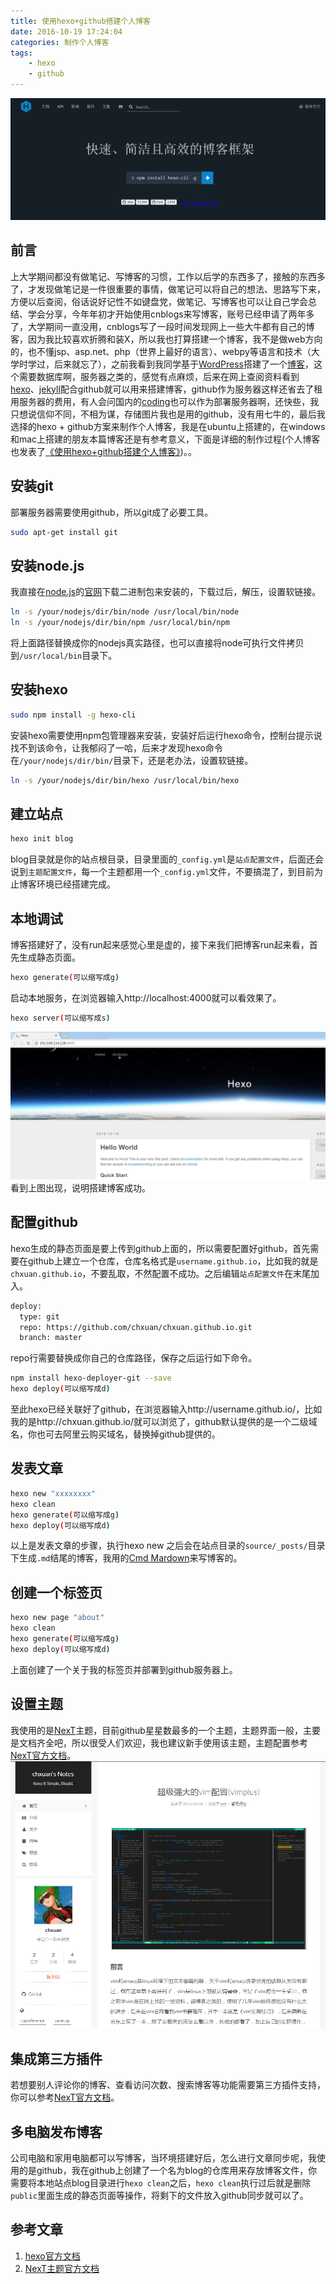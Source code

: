 ```yaml
---
title: 使用hexo+github搭建个人博客
date: 2016-10-19 17:24:04
categories: 制作个人博客
tags: 
    - hexo
    - github
---
```


![此处输入图片的描述][1]

前言
-----

上大学期间都没有做笔记、写博客的习惯，工作以后学的东西多了，接触的东西多了，才发现做笔记是一件很重要的事情，做笔记可以将自己的想法、思路写下来，方便以后查阅，俗话说好记性不如键盘党，做笔记、写博客也可以让自己学会总结、学会分享，今年年初才开始使用cnblogs来写博客，账号已经申请了两年多了，大学期间一直没用，cnblogs写了一段时间发现网上一些大牛都有自己的博客，因为我比较喜欢折腾和装X，所以我也打算搭建一个博客，我不是做web方向的，也不懂jsp、asp.net、php（世界上最好的语言）、webpy等语言和技术（大学时学过，后来就忘了），之前我看到我同学基于[WordPress][2]搭建了一个[博客][3]，这个需要数据库啊，服务器之类的，感觉有点麻烦，后来在网上查阅资料看到[hexo][4]、[jekyll][5]配合github就可以用来搭建博客，github作为服务器这样还省去了租用服务器的费用，有人会问国内的[coding][6]也可以作为部署服务器啊，还快些，我只想说信仰不同，不相为谋，存储图片我也是用的github，没有用七牛的，最后我选择的hexo + github方案来制作个人博客，我是在ubuntu上搭建的，在windows和mac上搭建的朋友本篇博客还是有参考意义，下面是详细的制作过程(个人博客也发表了[《使用hexo+github搭建个人博客》][7])。。

<!--more-->

安装git
-----

部署服务器需要使用github，所以git成了必要工具。

```bash
sudo apt-get install git
```

安装node.js
-----

我直接在[node.js][8]的[官网][9]下载二进制包来安装的，下载过后，解压，设置软链接。

```bash
ln -s /your/nodejs/dir/bin/node /usr/local/bin/node
ln -s /your/nodejs/dir/bin/npm /usr/local/bin/npm
```

将上面路径替换成你的nodejs真实路径，也可以直接将node可执行文件拷贝到`/usr/local/bin`目录下。

安装hexo
-----

```bash
sudo npm install -g hexo-cli
```

安装hexo需要使用npm包管理器来安装，安装好后运行hexo命令，控制台提示说找不到该命令，让我郁闷了一哈，后来才发现hexo命令在`/your/nodejs/dir/bin/`目录下，还是老办法，设置软链接。

```bash
ln -s /your/nodejs/dir/bin/hexo /usr/local/bin/hexo
```

建立站点
-----

```bash
hexo init blog
```

blog目录就是你的站点根目录，目录里面的`_config.yml`是`站点配置文件`，后面还会说到`主题配置文件`，每一个主题都用一个`_config.yml`文件，不要搞混了，到目前为止博客环境已经搭建完成。

本地调试
-----

博客搭建好了，没有run起来感觉心里是虚的，接下来我们把博客run起来看，首先生成静态页面。

```bash
hexo generate(可以缩写成g)
```

启动本地服务，在浏览器输入http://localhost:4000就可以看效果了。

```bash
hexo server(可以缩写成s)
```

![此处输入图片的描述][10]
看到上图出现，说明搭建博客成功。

配置github
-----

hexo生成的静态页面是要上传到github上面的，所以需要配置好github，首先需要在github上建立一个仓库，仓库名格式是`username.github.io`，比如我的就是`chxuan.github.io`，不要乱取，不然配置不成功。之后编辑`站点配置文件`在末尾加入。

```bash
deploy:
  type: git
  repo: https://github.com/chxuan/chxuan.github.io.git
  branch: master
```

repo行需要替换成你自己的仓库路径，保存之后运行如下命令。

```bash
npm install hexo-deployer-git --save
hexo deploy(可以缩写成d)
```

至此hexo已经关联好了github，在浏览器输入http://username.github.io/，比如我的是http://chxuan.github.io/就可以浏览了，github默认提供的是一个二级域名，你也可去阿里云购买域名，替换掉github提供的。

发表文章
-----

```bash
hexo new "xxxxxxxx" 
hexo clean
hexo generate(可以缩写成g)
hexo deploy(可以缩写成d)
```

以上是发表文章的步骤，执行hexo new 之后会在站点目录的`source/_posts/`目录下生成`.md`结尾的博客，我用的[Cmd Mardown][11]来写博客的。

创建一个标签页
-----

```bash
hexo new page "about" 
hexo clean
hexo generate(可以缩写成g)
hexo deploy(可以缩写成d)
```

上面创建了一个关于我的标签页并部署到github服务器上。


设置主题
-----

我使用的是[NexT][12]主题，目前github星星数最多的一个主题，主题界面一般，主要是文档齐全吧，所以很受人们欢迎，我也建议新手使用该主题，主题配置参考[NexT官方文档][13]。
![此处输入图片的描述][14]

集成第三方插件
-----

若想要别人评论你的博客、查看访问次数、搜索博客等功能需要第三方插件支持，你可以参考[NexT官方文档][15]。

多电脑发布博客
-----

公司电脑和家用电脑都可以写博客，当环境搭建好后，怎么进行文章同步呢，我使用的是github，我在github上创建了一个名为blog的仓库用来存放博客文件，你需要将本地站点blog目录进行`hexo clean`之后，`hexo clean`执行过后就是删除`public`里面生成的静态页面等操作，将剩下的文件放入github同步就可以了。

参考文章
-----

 1. [hexo官方文档][16]
 2. [NexT主题官方文档][17]


  [1]: https://raw.githubusercontent.com/chxuan/images/master/blog/201610/hexo.png
  [2]: https://cn.wordpress.org/
  [3]: http://www.lampnick.com/
  [4]: https://hexo.io/zh-cn/
  [5]: http://jekyll.com.cn/
  [6]: https://coding.net/
  [7]: http://chengxuan.me/2016/10/19/%E4%BD%BF%E7%94%A8hexo-github%E6%90%AD%E5%BB%BA%E4%B8%AA%E4%BA%BA%E5%8D%9A%E5%AE%A2/
  [8]: http://nodejs.cn/
  [9]: http://nodejs.cn/
  [10]: https://raw.githubusercontent.com/chxuan/images/master/blog/201610/hexo2.png
  [11]: https://www.zybuluo.com/mdedito
  [12]: http://theme-next.iissnan.com/
  [13]: http://theme-next.iissnan.com/theme-settings.html
  [14]: https://raw.githubusercontent.com/chxuan/images/master/blog/201610/hexo3.png
  [15]: http://theme-next.iissnan.com/third-party-services.html
  [16]: https://hexo.io/zh-cn/docs/
  [17]: http://theme-next.iissnan.com/getting-started.html
